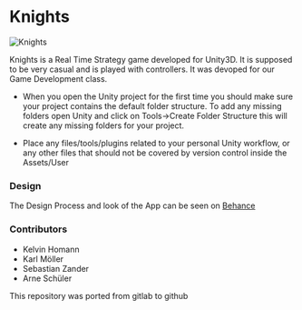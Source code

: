 # Knights

![Knights](https://i.imgur.com/LfAYMLV.png)

Knights is a Real Time Strategy game developed for Unity3D. It is supposed to be very casual and is played with controllers. It was devoped for our Game Development class. 

- 	When you open the Unity project for the first time you should make sure your project contains
	the default folder structure. To add any missing folders open Unity and click on
		Tools->Create Folder Structure
	this will create any missing folders for your project.

-	Place any files/tools/plugins related to your personal Unity workflow,
	or any other files that should not be covered by version control inside
	the Assets/User

### Design

The Design Process and look of the App can be seen on [Behance](https://www.behance.net/gallery/77020121/Cooka)

### Contributors

* Kelvin Homann
* Karl Möller
* Sebastian Zander
* Arne Schüler

This repository was ported from gitlab to github
